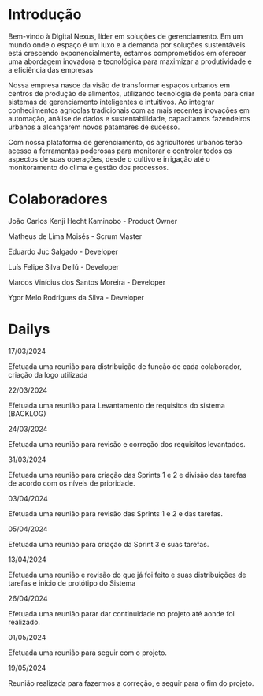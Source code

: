 # Introdução

Bem-vindo à Digital Nexus, líder em soluções de gerenciamento. Em um mundo onde o espaço é um luxo e a demanda por soluções sustentáveis está crescendo exponencialmente, estamos comprometidos em oferecer uma abordagem inovadora e tecnológica para maximizar a produtividade e a eficiência das empresas 

Nossa empresa nasce da visão de transformar espaços urbanos em centros de produção de alimentos, utilizando tecnologia de ponta para criar sistemas de gerenciamento inteligentes e intuitivos. Ao integrar conhecimentos agrícolas tradicionais com as mais recentes inovações em automação, análise de dados e sustentabilidade, capacitamos fazendeiros urbanos a alcançarem novos patamares de sucesso.

Com nossa plataforma de gerenciamento, os agricultores urbanos terão acesso a ferramentas poderosas para monitorar e controlar todos os aspectos de suas operações, desde o cultivo e irrigação até o monitoramento do clima e gestão dos processos.

# Colaboradores

João Carlos Kenji Hecht Kaminobo - Product Owner

Matheus de Lima Moisés - Scrum Master

Eduardo Juc Salgado - Developer

Luís Felipe Silva Dellú - Developer

Marcos Vinícius dos Santos Moreira - Developer

Ygor Melo Rodrigues da Silva - Developer

# Dailys 

17/03/2024 

Efetuada uma reunião para distribuição de função de cada colaborador, criação da logo utilizada 

22/03/2024

Efetuada uma reunião para Levantamento de requisitos do sistema (BACKLOG) 

24/03/2024

Efetuada uma reunião para revisão e correção dos requisitos levantados.

31/03/2024

Efetuada uma reunião para criação das Sprints 1 e 2 e divisão das tarefas de acordo com os níveis de prioridade.

03/04/2024

Efetuada uma reunião para revisão das Sprints 1 e 2 e das tarefas.

05/04/2024

Efetuada uma reunião para criação da Sprint 3 e suas tarefas.

13/04/2024

Efetuada uma reunião e revisão do que já foi feito e suas distribuições de tarefas e inicio de protótipo do Sistema 

26/04/2024

Efetuada uma reunião parar dar continuidade no projeto até aonde foi realizado.

01/05/2024

Efetuada uma reunião para seguir com o projeto.

19/05/2024

Reunião realizada para fazermos a correção, e seguir para o fim do projeto.
